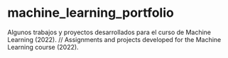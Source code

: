 # machine_learning_portfolio
Algunos trabajos y proyectos desarrollados para el curso de Machine Learning (2022). // Assignments and projects developed for the Machine Learning course (2022).
